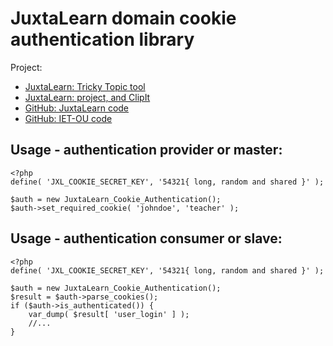 # JuxtaLearn domain cookie authentication library

Project:

* [JuxtaLearn: Tricky Topic tool](http://juxtalearn.net)
* [JuxtaLearn: project, and ClipIt](http://juxtalearn.org)
* [GitHub: JuxtaLearn code](https://github.com/juxtalearn)
* [GitHub: IET-OU code][ou-jxl]

## Usage - authentication provider or master:

    <?php
    define( 'JXL_COOKIE_SECRET_KEY', '54321{ long, random and shared }' );
    
    $auth = new JuxtaLearn_Cookie_Authentication();
    $auth->set_required_cookie( 'johndoe', 'teacher' );

## Usage - authentication consumer or slave:

    <?php
    define( 'JXL_COOKIE_SECRET_KEY', '54321{ long, random and shared }' );
    
    $auth = new JuxtaLearn_Cookie_Authentication();
    $result = $auth->parse_cookies();
    if ($auth->is_authenticated()) {
        var_dump( $result[ 'user_login' ] );
        //...
    }

[ou-jxl]: https://github.com/IET-OU/oer-evidence-hub-org/tree/quiz/CR1/scaffold
[End]: http://example